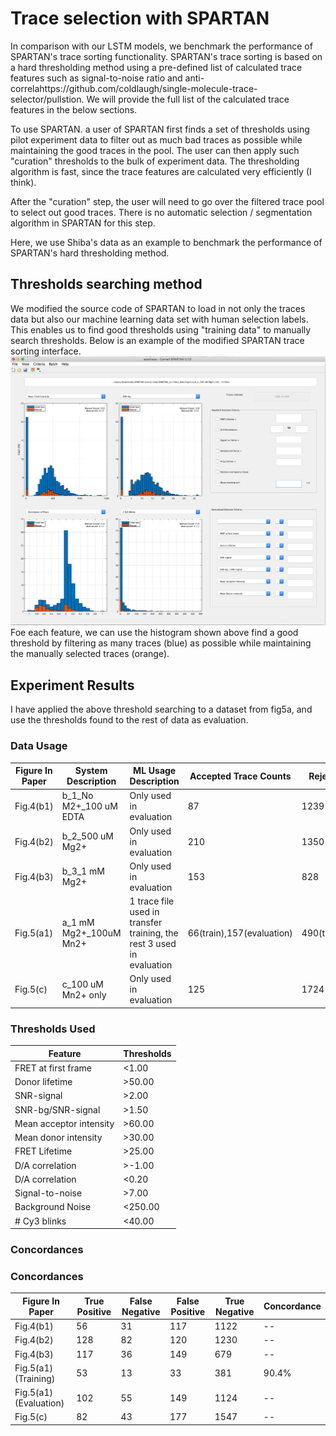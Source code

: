 # Trace selection with SPARTAN

In comparison with our LSTM models, we benchmark the performance of SPARTAN's trace sorting functionality. SPARTAN's trace sorting is based on a hard thresholding method using a pre-defined list of calculated trace features such as signal-to-noise ratio and anti-correlahttps://github.com/coldlaugh/single-molecule-trace-selector/pullstion. We will provide the full list of the calculated trace features in the below sections. 

To use SPARTAN. a user of SPARTAN first finds a set of thresholds using pilot experiment data to filter out as much bad traces as possible while maintaining the good traces in the pool. The user can then apply such "curation" thresholds to the bulk of experiment data. The thresholding algorithm is fast, since the trace features are calculated very efficiently (I think). 

After the "curation" step, the user will need to go over the filtered trace pool to select out good traces. There is no automatic selection / segmentation algorithm in SPARTAN for this step.

Here, we use Shiba's data as an example to benchmark the performance of SPARTAN's hard thresholding method.

## Thresholds searching method

We modified the source code of SPARTAN to load in not only the traces data but also our machine learning data set with human selection labels. This enables us to find good thresholds using "training data" to manually search thresholds. Below is an example of the modified SPARTAN trace sorting interface. 
![SPARTAN trace sortting](finished_spartan/SPARTAN.png)
Foe each feature, we can use the histogram shown above find a good threshold by filtering as many traces (blue) as possible while maintaining the manually selected traces (orange).  

## Experiment Results
I have applied the above threshold searching to a dataset from fig5a, and use the thresholds found to the rest of data as evaluation.

### Data Usage
| Figure In Paper | System Description | ML Usage Description | Accepted Trace Counts | Rejected Traces Counts |
| ----- | ------ | ------ |  ---- | ---- |
| Fig.4(b1) | b_1_No M2+_100 uM EDTA | Only used in evaluation | 87  | 1239 |
| Fig.4(b2) | b_2_500 uM Mg2+ | Only used in evaluation| 210 | 1350 |
| Fig.4(b3) | b_3_1 mM Mg2+ | Only used in evaluation| 153 | 828 |
| Fig.5(a1) | a_1 mM Mg2+_100uM Mn2+ | 1 trace file used in transfer training, the rest 3 used in evaluation | 66(train),157(evaluation) | 490(train),1197(evaluation)|
| Fig.5(c)  | c_100 uM Mn2+ only | Only used in evaluation|125 | 1724 |

### Thresholds Used

| Feature | Thresholds |
| ------- | ---------- |
|FRET at first frame |  <1.00 |
|Donor lifetime |  >50.00 |
|SNR-signal | >2.00 |
|SNR-bg/SNR-signal |  >1.50 |
|Mean acceptor intensity |  >60.00 |
|Mean donor intensity |  >30.00 |
|FRET Lifetime |  >25.00 |
| D/A correlation |  >-1.00 |
| D/A correlation | <0.20 |
| Signal-to-noise |  >7.00 |
| Background Noise | <250.00 |
|# Cy3 blinks |  <40.00 |

### Concordances

### Concordances

| Figure In Paper | True Positive | False Negative | False Positive | True Negative |  Concordance | 
| --------------- | ------------- | --------------| -------------- | -------------- | ----------  |
| Fig.4(b1) |  56 | 31 | 117 | 1122 | -- |
| Fig.4(b2) | 128 | 82 | 120 | 1230 |  -- |
| Fig.4(b3) | 117 | 36  | 149 | 679 |  -- |
| Fig.5(a1) (Training) | 53 | 13 | 33 | 381 |  90.4% |
| Fig.5(a1) (Evaluation) | 102 | 55 | 149 | 1124 | -- |
| Fig.5(c) | 82 | 43 | 177 | 1547 | -- |



